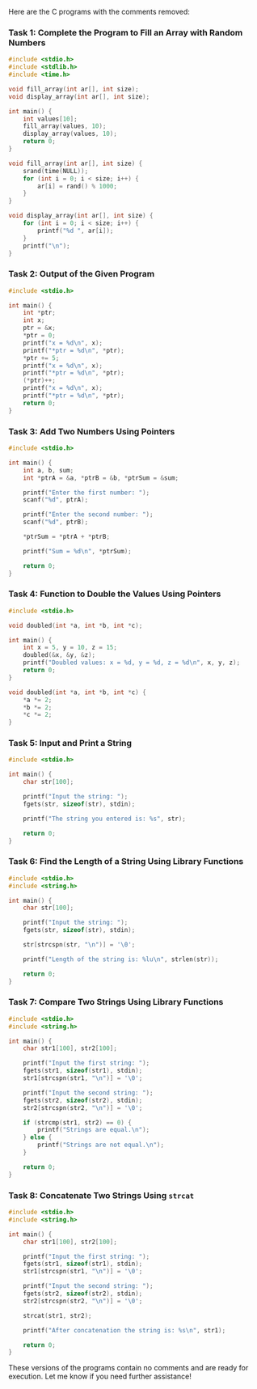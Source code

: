 Here are the C programs with the comments removed:

### Task 1: Complete the Program to Fill an Array with Random Numbers

```c
#include <stdio.h>
#include <stdlib.h>
#include <time.h>

void fill_array(int ar[], int size);
void display_array(int ar[], int size);

int main() {
    int values[10];
    fill_array(values, 10);
    display_array(values, 10);
    return 0;
}

void fill_array(int ar[], int size) {
    srand(time(NULL));
    for (int i = 0; i < size; i++) {
        ar[i] = rand() % 1000;
    }
}

void display_array(int ar[], int size) {
    for (int i = 0; i < size; i++) {
        printf("%d ", ar[i]);
    }
    printf("\n");
}
```

### Task 2: Output of the Given Program

```c
#include <stdio.h>

int main() {
    int *ptr;
    int x;
    ptr = &x;
    *ptr = 0;
    printf("x = %d\n", x);
    printf("*ptr = %d\n", *ptr);
    *ptr += 5;
    printf("x = %d\n", x);
    printf("*ptr = %d\n", *ptr);
    (*ptr)++;
    printf("x = %d\n", x);
    printf("*ptr = %d\n", *ptr);
    return 0;
}
```

### Task 3: Add Two Numbers Using Pointers

```c
#include <stdio.h>

int main() {
    int a, b, sum;
    int *ptrA = &a, *ptrB = &b, *ptrSum = &sum;

    printf("Enter the first number: ");
    scanf("%d", ptrA);

    printf("Enter the second number: ");
    scanf("%d", ptrB);

    *ptrSum = *ptrA + *ptrB;

    printf("Sum = %d\n", *ptrSum);

    return 0;
}
```

### Task 4: Function to Double the Values Using Pointers

```c
#include <stdio.h>

void doubled(int *a, int *b, int *c);

int main() {
    int x = 5, y = 10, z = 15;
    doubled(&x, &y, &z);
    printf("Doubled values: x = %d, y = %d, z = %d\n", x, y, z);
    return 0;
}

void doubled(int *a, int *b, int *c) {
    *a *= 2;
    *b *= 2;
    *c *= 2;
}
```

### Task 5: Input and Print a String

```c
#include <stdio.h>

int main() {
    char str[100];

    printf("Input the string: ");
    fgets(str, sizeof(str), stdin);

    printf("The string you entered is: %s", str);

    return 0;
}
```

### Task 6: Find the Length of a String Using Library Functions

```c
#include <stdio.h>
#include <string.h>

int main() {
    char str[100];

    printf("Input the string: ");
    fgets(str, sizeof(str), stdin);

    str[strcspn(str, "\n")] = '\0';

    printf("Length of the string is: %lu\n", strlen(str));

    return 0;
}
```

### Task 7: Compare Two Strings Using Library Functions

```c
#include <stdio.h>
#include <string.h>

int main() {
    char str1[100], str2[100];

    printf("Input the first string: ");
    fgets(str1, sizeof(str1), stdin);
    str1[strcspn(str1, "\n")] = '\0';

    printf("Input the second string: ");
    fgets(str2, sizeof(str2), stdin);
    str2[strcspn(str2, "\n")] = '\0';

    if (strcmp(str1, str2) == 0) {
        printf("Strings are equal.\n");
    } else {
        printf("Strings are not equal.\n");
    }

    return 0;
}
```

### Task 8: Concatenate Two Strings Using `strcat`

```c
#include <stdio.h>
#include <string.h>

int main() {
    char str1[100], str2[100];

    printf("Input the first string: ");
    fgets(str1, sizeof(str1), stdin);
    str1[strcspn(str1, "\n")] = '\0';

    printf("Input the second string: ");
    fgets(str2, sizeof(str2), stdin);
    str2[strcspn(str2, "\n")] = '\0';

    strcat(str1, str2);

    printf("After concatenation the string is: %s\n", str1);

    return 0;
}
```

These versions of the programs contain no comments and are ready for execution. Let me know if you need further assistance!
